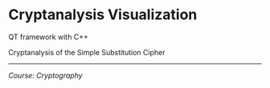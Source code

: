 # Cryptanalysis Visualization

QT framework with C++

Cryptanalysis of the Simple Substitution Cipher

---

<i>Course: Cryptography</i> 
